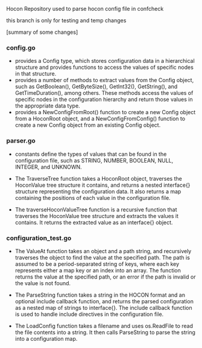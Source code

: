 Hocon Repository used to parse hocon config file in confcheck

this branch is only for testing and temp changes

[summary of some changes]

### config.go

- provides a Config type, which stores configuration data in a hierarchical structure and provides functions to access the values of specific nodes in that structure.
- provides a number of methods to extract values from the Config object, such as GetBoolean(), GetByteSize(), GetInt32(), GetString(), and GetTimeDuration(), among others. These methods access the values of specific nodes in the configuration hierarchy and return those values in the appropriate data type. 
- provides a NewConfigFromRoot() function to create a new Config object from a HoconRoot object, and a NewConfigFromConfig() function to create a new Config object from an existing Config object.

### parser.go
- constants define the types of values that can be found in the configuration file, such as STRING, NUMBER, BOOLEAN, NULL, INTEGER, and UNKNOWN.

- The TraverseTree function takes a HoconRoot object, traverses the HoconValue tree structure it contains, and returns a nested interface{} structure representing the configuration data. It also returns a map containing the positions of each value in the configuration file.

- The traverseHoconValueTree function is a recursive function that traverses the HoconValue tree structure and extracts the values it contains. It returns the extracted value as an interface{} object.

### configuration_test.go
- The ValueAt function takes an object and a path string, and recursively traverses the object to find the value at the specified path. The path is assumed to be a period-separated string of keys, where each key represents either a map key or an index into an array. The function returns the value at the specified path, or an error if the path is invalid or the value is not found.

- The ParseString function takes a string in the HOCON format and an optional include callback function, and returns the parsed configuration as a nested map of strings to interface{}. The include callback function is used to handle include directives in the configuration file.

- The LoadConfig function takes a filename and uses os.ReadFile to read the file contents into a string. It then calls ParseString to parse the string into a configuration map.

